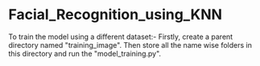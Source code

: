 # Facial_Recognition_using_KNN

To train the model using a different dataset:-
Firstly, create a parent directory named "training_image".
Then store all the name wise folders in this directory and run the "model_training.py".
